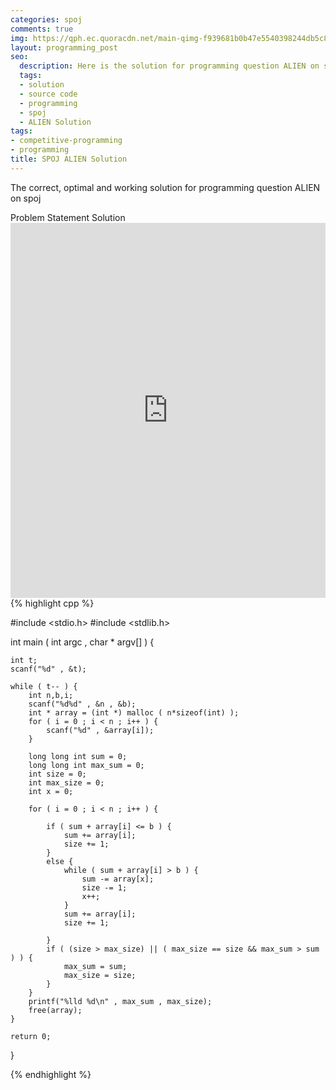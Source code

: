 ```yaml
---
categories: spoj
comments: true
img: https://qph.ec.quoracdn.net/main-qimg-f939681b0b47e5540398244db5c8966f?convert_to_webp=true
layout: programming_post
seo:
  description: Here is the solution for programming question ALIEN on spoj
  tags:
  - solution
  - source code
  - programming
  - spoj
  - ALIEN Solution
tags:
- competitive-programming
- programming
title: SPOJ ALIEN Solution
---
```

The correct, optimal and working solution for programming question ALIEN on spoj

<div class="ui secondary pointing large menu">
  <a class="grey item" data-tab="problem-statement">
    Problem Statement
  </a>
  <a class="active item grey" data-tab="solution">
    Solution
  </a>
</div>
<div class="ui bottom attached tab" data-tab="problem-statement">
    <iframe src="http://www.spoj.com/problems/ALIEN/" width="100%" height="600px" style="overflow: scroll; border: none;"></iframe>
</div>
<div class="ui bottom attached active tab" data-tab="solution">
{% highlight cpp %}

#include <stdio.h>
#include <stdlib.h>

int main ( int argc , char * argv[] ) {

	int t;
	scanf("%d" , &t);

	while ( t-- ) {
		int n,b,i;
		scanf("%d%d" , &n , &b);
		int * array = (int *) malloc ( n*sizeof(int) );
		for ( i = 0 ; i < n ; i++ ) {
			scanf("%d" , &array[i]);
		}

		long long int sum = 0;
		long long int max_sum = 0;
		int size = 0;
		int max_size = 0;
		int x = 0;

		for ( i = 0 ; i < n ; i++ ) {

			if ( sum + array[i] <= b ) {
				sum += array[i];
				size += 1;
			}
			else {
				while ( sum + array[i] > b ) {
					sum -= array[x];
					size -= 1;
					x++;
				}
				sum += array[i];
				size += 1;

			}
			if ( (size > max_size) || ( max_size == size && max_sum > sum ) ) {
				max_sum = sum;
				max_size = size;
			}
		}
		printf("%lld %d\n" , max_sum , max_size);
		free(array);
	}

	return 0;
}


{% endhighlight %}
</div>
